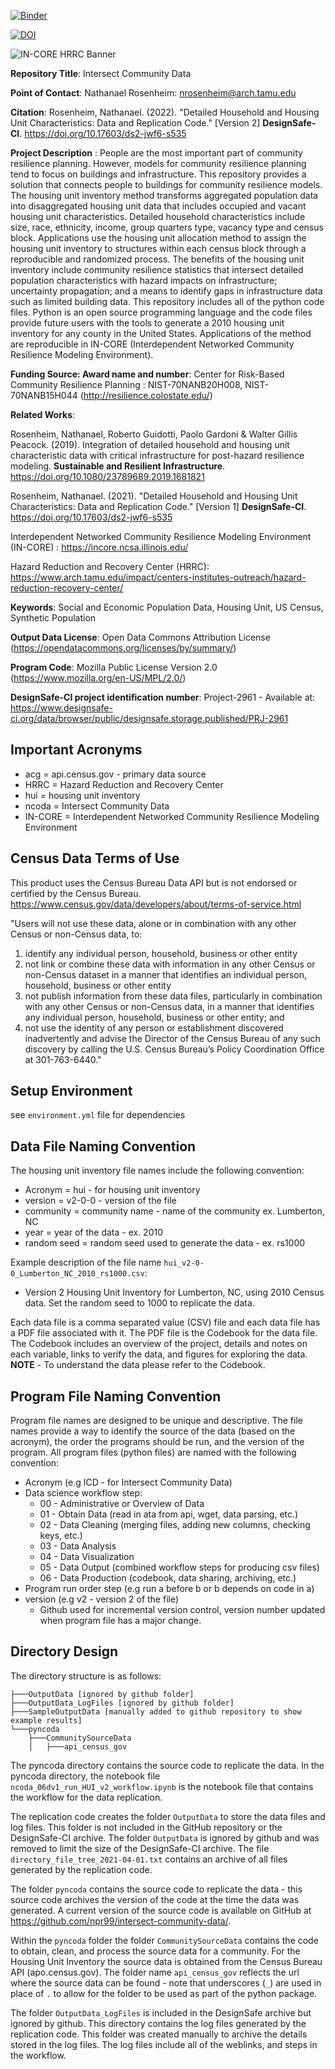[![Binder](https://mybinder.org/badge_logo.svg)](https://mybinder.org/v2/gh/npr99/intersect-community-data/HEAD?labpath=ncoda_06dv1_run_HUI_v2_workflow.ipynb)

[![DOI](https://zenodo.org/badge/478737101.svg)](https://zenodo.org/badge/latestdoi/478737101)

![IN-CORE HRRC Banner](https://github.com/npr99/intersect-community-data/blob/main/IN-CORE_HRRC_Banner.png?raw=true)

**Repository Title**: Intersect Community Data

**Point of Contact**: Nathanael Rosenheim: nrosenheim@arch.tamu.edu

**Citation**: Rosenheim, Nathanael. (2022). "Detailed Household and Housing Unit Characteristics: Data and Replication Code." [Version 2] __DesignSafe-CI__. https://doi.org/10.17603/ds2-jwf6-s535

**Project Description** : People are the most important part of community resilience planning. However, models for community resilience planning tend to focus on buildings and infrastructure. This repository provides a solution that connects people to buildings for community resilience models. The housing unit inventory method transforms aggregated population data into disaggregated housing unit data that includes occupied and vacant housing unit characteristics. Detailed household characteristics include size, race, ethnicity, income, group quarters type, vacancy type and census block. Applications use the housing unit allocation method to assign the housing unit inventory to structures within each census block through a reproducible and randomized process. The benefits of the housing unit inventory include community resilience statistics that intersect detailed population characteristics with hazard impacts on infrastructure; uncertainty propagation; and a means to identify gaps in infrastructure data such as limited building data. This repository includes all of the python code files. Python is an open source programming language and the code files provide future users with the tools to generate a 2010 housing unit inventory for any county in the United States. Applications of the method are reproducible in IN-CORE (Interdependent Networked Community Resilience Modeling Environment).

**Funding Source: Award name and number**: Center for Risk-Based Community Resilience Planning : NIST-70NANB20H008, NIST-70NANB15H044 (http://resilience.colostate.edu/)

**Related Works**:

Rosenheim, Nathanael, Roberto Guidotti, Paolo Gardoni & Walter Gillis Peacock. (2019). Integration of detailed household and housing unit characteristic data with critical infrastructure for post-hazard resilience modeling. __Sustainable and Resilient Infrastructure__. https://doi.org/10.1080/23789689.2019.1681821

Rosenheim, Nathanael. (2021). "Detailed Household and Housing Unit Characteristics: Data and Replication Code." [Version 1] __DesignSafe-CI__. https://doi.org/10.17603/ds2-jwf6-s535

Interdependent Networked Community Resilience Modeling Environment (IN-CORE) : https://incore.ncsa.illinois.edu/

Hazard Reduction and Recovery Center (HRRC): https://www.arch.tamu.edu/impact/centers-institutes-outreach/hazard-reduction-recovery-center/

**Keywords**: Social and Economic Population Data, Housing Unit, US Census, Synthetic Population

**Output Data License**: Open Data Commons Attribution License (https://opendatacommons.org/licenses/by/summary/)

**Program Code**: Mozilla Public License Version 2.0 (https://www.mozilla.org/en-US/MPL/2.0/)

**DesignSafe-CI project identification number**: Project-2961 - Available at: https://www.designsafe-ci.org/data/browser/public/designsafe.storage.published/PRJ-2961

## Important Acronyms
- acg = api.census.gov - primary data source
- HRRC = Hazard Reduction and Recovery Center
- hui = housing unit inventory
- ncoda = Intersect Community Data
- IN-CORE = Interdependent Networked Community Resilience Modeling Environment

## Census Data Terms of Use
This product uses the Census Bureau Data API but is not endorsed or certified by the Census Bureau. https://www.census.gov/data/developers/about/terms-of-service.html

"Users will not use these data, alone or in combination with any other Census or non-Census data, to:
1. identify any individual person, household, business or other entity
2. not link or combine these data with information in any other Census or non-Census dataset in a manner that identifies an individual person, household, business or other entity
3. not publish information from these data files, particularly in combination with any other Census or non-Census data, in a manner that identifies any individual person, household, business or other entity; and
4. not use the identity of any person or establishment discovered inadvertently and advise the Director of the Census Bureau of any such discovery by calling the U.S. Census Bureau’s Policy Coordination Office at 301-763-6440."

## Setup Environment 
see `environment.yml` file for dependencies

## Data File Naming Convention
The housing unit inventory file names include the following convention:
- Acronym   = hui - for housing unit inventory
- version   = v2-0-0 - version of the file
- community = community name - name of the community ex. Lumberton, NC
- year      = year of the data - ex. 2010
- random seed = random seed used to generate the data - ex. rs1000

Example description of the file name `hui_v2-0-0_Lumberton_NC_2010_rs1000.csv`:
- Version 2 Housing Unit Inventory for Lumberton, NC, using 2010 Census data. Set the random seed to 1000 to replicate the data. 

Each data file is a comma separated value (CSV) file and each data file has a PDF file associated with it. The PDF file is the Codebook for the data file.
The Codebook includes an overview of the project, details and notes on each variable, 
links to verify the data, and figures for exploring the data. **NOTE** - To understand the data please refer to the Codebook.

## Program File Naming Convention
Program file names are designed to be unique and descriptive. The file names provide a way to identify the source of the data (based on the acronym), the order the programs should be run, and the version of the program.
All program files (python files) are named with the following convention:
* Acronym  (e.g ICD - for Intersect Community Data)
* Data science workflow step:
    - 00 - Administrative or Overview of Data
    - 01 - Obtain Data (read in ata from api, wget, data parsing, etc.)
    - 02 - Data Cleaning (merging files, adding new columns, checking keys, etc.)
    - 03 - Data Analysis
    - 04 - Data Visualization
    - 05 - Data Output (combined workflow steps for producing csv files)
    - 06 - Data Production (codebook, data sharing, archiving, etc.)
* Program run order step (e.g run a before b or b depends on code in a)
* version  (e.g v2 - version 2 of the file)
    - Github used for incremental version control, version number updated when program file has a major change.

## Directory Design
The directory structure is as follows:

```
├───OutputData [ignored by github folder]
├───OutputData_LogFiles [ignored by github folder]
├───SampleOutputData [manually added to github repository to show example results]
└───pyncoda
    ├───CommunitySourceData
    │   ├───api_census_gov
```

The pyncoda directory contains the source code to replicate the data.
In the pyncoda directory, the notebook file `ncoda_06dv1_run_HUI_v2_workflow.ipynb` is the notebook file that contains the workflow for the data replication.

The replication code creates the folder `OutputData` to store the data files and log files. This folder is not included in the GitHub repository or the DesignSafe-CI archive.
The folder `OutputData` is ignored by github and was removed to limit the size of the DesignSafe-CI archive. The file `directory_file_tree_2021-04-01.txt` contains an archive of all files generated by the replication code.

The folder `pyncoda` contains the source code to replicate the data - this source code archives the version of the code at the time the data was generated. A current version of the source code is available on GitHub at https://github.com/npr99/intersect-community-data/.

Within the `pyncoda` folder the folder `CommunitySourceData` contains the code to obtain, clean, and process the source data for a community. For the Housing Unit Inventory the source data is obtained from the Census Bureau API (apo.census.gov). The folder name `api_census_gov` reflects the url where the source data can be found - note that underscores (`_`) are used in place of `.` to allow for the folder to be used as part of the python package.

The folder `OutputData_LogFiles` is included in the DesignSafe archive but ignored by github. This directory contains the log files generated by the replication code. This folder was created manually to archive the details stored in the log files. The log files include all of the weblinks, and steps in the workflow.
